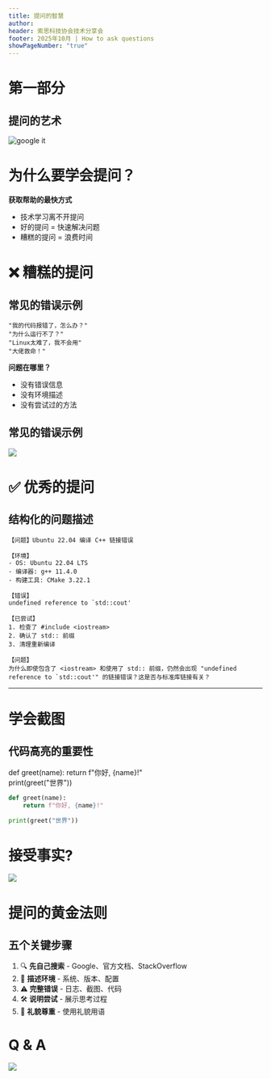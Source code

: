 ```yaml
---
title: 提问的智慧
author:
header: 索思科技协会技术分享会
footer: 2025年10月 | How to ask questions
showPageNumber: "true"
---
```

# 第一部分

## 提问的艺术

![google it](/image/googleit.png)

# 为什么要学会提问？

**获取帮助的最快方式**

- 技术学习离不开提问
- 好的提问 = 快速解决问题
- 糟糕的提问 = 浪费时间

# ❌ 糟糕的提问

## 常见的错误示例

```text
"我的代码报错了，怎么办？"
"为什么运行不了？"
"Linux太难了，我不会用"
"大佬救命！"
```

**问题在哪里？**

- 没有错误信息
- 没有环境描述
- 没有尝试过的方法

## 常见的错误示例

![](/image/stupid_questions.png)




# ✅ 优秀的提问

## 结构化的问题描述

```text
【问题】Ubuntu 22.04 编译 C++ 链接错误

【环境】
- OS: Ubuntu 22.04 LTS
- 编译器: g++ 11.4.0
- 构建工具: CMake 3.22.1

【错误】
undefined reference to `std::cout'

【已尝试】
1. 检查了 #include <iostream>
2. 确认了 std:: 前缀
3. 清理重新编译

【问题】
为什么即使包含了 <iostream> 和使用了 std:: 前缀，仍然会出现 "undefined reference to `std::cout'" 的链接错误？这是否与标准库链接有关？
```

---

# 学会截图

## 代码高亮的重要性

def greet(name):
return f"你好, {name}!"  
print(greet("世界"))


```python
def greet(name):
    return f"你好, {name}!"
    
print(greet("世界"))
```

# 接受事实?

![](/image/you-are-not-prepared.png)


# 提问的黄金法则

## 五个关键步骤

1. 🔍 **先自己搜索** - Google、官方文档、StackOverflow
2. 📝 **描述环境** - 系统、版本、配置
3. ⚠️ **完整错误** - 日志、截图、代码
4. 🛠️ **说明尝试** - 展示思考过程
5. 🤝 **礼貌尊重** - 使用礼貌用语

# Q & A

![](/image/qa.png)